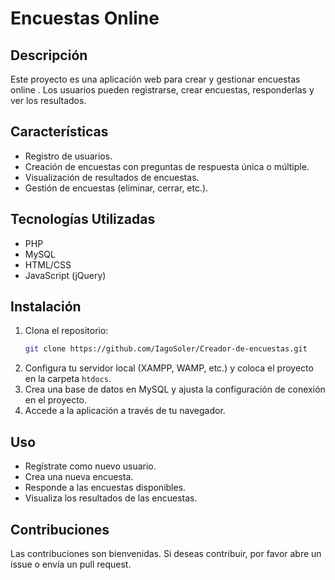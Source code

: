 # Encuestas Online

## Descripción
Este proyecto es una aplicación web para crear y gestionar encuestas online . Los usuarios pueden registrarse, crear encuestas, responderlas y ver los resultados.

## Características
- Registro de usuarios.
- Creación de encuestas con preguntas de respuesta única o múltiple.
- Visualización de resultados de encuestas.
- Gestión de encuestas (eliminar, cerrar, etc.).

## Tecnologías Utilizadas
- PHP
- MySQL
- HTML/CSS
- JavaScript (jQuery)

## Instalación
1. Clona el repositorio:
   ```bash
   git clone https://github.com/IagoSoler/Creador-de-encuestas.git
   ```
2. Configura tu servidor local (XAMPP, WAMP, etc.) y coloca el proyecto en la carpeta `htdocs`.
3. Crea una base de datos en MySQL y ajusta la configuración de conexión en el proyecto.
4. Accede a la aplicación a través de tu navegador.

## Uso
- Regístrate como nuevo usuario.
- Crea una nueva encuesta.
- Responde a las encuestas disponibles.
- Visualiza los resultados de las encuestas.

## Contribuciones
Las contribuciones son bienvenidas. Si deseas contribuir, por favor abre un issue o envía un pull request.

